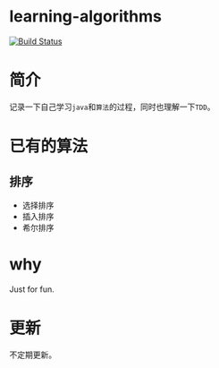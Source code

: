 learning-algorithms
===

[![Build Status](https://travis-ci.org/Jack-X-Yang/learning-algorithms.svg?branch=dev-1.0)](https://travis-ci.org/Jack-X-Yang/learning-algorithms)

# 简介
记录一下自己学习`java`和`算法`的过程，同时也理解一下`TDD`。

# 已有的算法
## 排序
- 选择排序
- 插入排序
- 希尔排序

# why
Just for fun.

# 更新
不定期更新。

